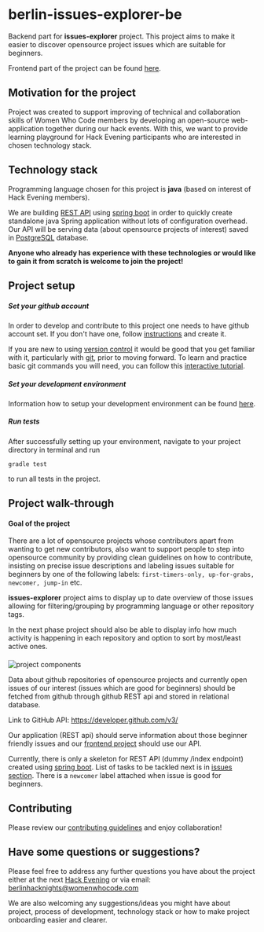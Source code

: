 # berlin-issues-explorer-be

Backend part for **issues-explorer** project. 
This project aims to make it easier to discover opensource project issues which are suitable for beginners.

Frontend part of the project can be found [here](https://github.com/WomenWhoCode/berlin-issues-explorer-fe).
 
## Motivation for the project

Project was created to support improving of technical and collaboration skills of Women Who Code members by developing an open-source web-application together during our hack events.
With this, we want to provide learning playground for Hack Evening participants who are interested in chosen technology stack. 

## Technology stack
Programming language chosen for this project is **java** (based on interest of Hack Evening members).
 
We are building [REST API](https://www.codecademy.com/articles/what-is-rest) using [spring boot](https://projects.spring.io/spring-boot/) in order to quickly create standalone java Spring application without lots of configuration overhead. 
Our API will be serving data (about opensource projects of interest) saved in [PostgreSQL](https://www.postgresql.org/about/) database.

**Anyone who already has experience with these technologies or would like to gain it from scratch is welcome to join the project!**

## Project setup

##### Set your github account

In order to develop and contribute to this project one needs to have github account set. If you don't have one, follow [instructions](https://git-scm.com/book/en/v2/GitHub-Account-Setup-and-Configuration) and create it.
 
If you are new to using [version control](https://git-scm.com/book/en/v2/Getting-Started-About-Version-Control) it would be good that you get familiar with it, particularly with [git](https://git-scm.com/book/en/v2/Getting-Started-Git-Basics), prior to moving forward. To learn and practice basic git commands you will need, you can follow this [interactive tutorial](https://try.github.io/levels/1/challenges/1). 

##### Set your development environment

Information how to setup your development environment can be found [here](SETUP.md).

##### Run tests

After successfully setting up your environment, navigate to your project directory in terminal and run 

`gradle test` 

to run all tests in the project.

## Project walk-through

#### Goal of the project

There are a lot of opensource projects whose contributors apart from wanting to get new contributors, also want to support people to step into opensource community by providing clean guidelines on how to contribute, insisting on precise issue descriptions and labeling issues suitable for beginners by one of the following labels: `first-timers-only, up-for-grabs, newcomer, jump-in` etc.
  
**issues-explorer** project aims to display up to date overview of those issues allowing for filtering/grouping by programming language or other repository tags. 

In the next phase project should also be able to display info how much activity is happening in each repository and option to sort by most/least active ones.

####

![project components](project_overview.png)

Data about github repositories of opensource projects and currently open issues of our interest (issues which are good for beginners) should be fetched from github through github REST api and stored in relational database.

Link to GitHub API: https://developer.github.com/v3/

Our application (REST api) should serve information about those beginner friendly issues and our [frontend project](https://github.com/WomenWhoCode/berlin-issues-explorer-fe) should use our API.

Currently, there is only a skeleton for REST API (dummy /index endpoint) created using [spring boot](https://projects.spring.io/spring-boot/). 
List of tasks to be tackled next is in [issues section](https://github.com/WomenWhoCode/berlin-issues-explorer-be/issues).
There is a `newcomer` label attached when issue is good for beginners.  

## Contributing

Please review our [contributing guidelines](CONTRIBUTING.md) and enjoy collaboration! 

## Have some questions or suggestions?

Please feel free to address any further questions you have about the project either at the next [Hack Evening](https://www.meetup.com/Women-Who-Code-Berlin-Germany/events/) or via email: <berlinhacknights@womenwhocode.com>


We are also welcoming any suggestions/ideas you might have about project, process of development, technology stack or how to make project onboarding easier and clearer.